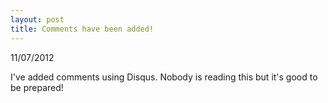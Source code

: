 ```yaml
---
layout: post
title: Comments have been added!
---
```

<p class="meta">11/07/2012</p>

I've added comments using Disqus. Nobody is reading this but it's good to be prepared!
